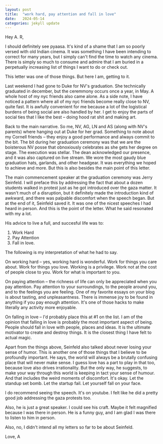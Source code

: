 ```yaml
---
layout: post
title:  "work hard, pay attention and fall in love"
date:   2024-05-14
categories: jekyll update
---
```


Hey A. R,

I should definitely see pyaasa. It's kind of a shame that I am so poorly versed with old Indian cinema.
It was something I have been intending to correct for many years, but I simply can't find the time to watch any cinema.
There is simply so much to consume and admire that I am buried in a perpetually increasing list of things I want to do or check out.

This letter was one of those things. But here I am, getting to it. 

Last weekend I had gone to Duke for NV's graduation. She technically graduated in december, but the ceremmony occurs once a year, in May.
A whole host of my nyc friends also came alone. As a side note, I have noticed a pattern where all of my nyc friends become really close to NV, quite fast. It is awfully convenient for me because a lot of the logistical burdens of being social are also handled by her. I get to enjoy the parts of social ties that I like the best – doing hood rat shit and making art.

Back to the main narrative. So me, NV, AG, LN and AS (along with NV's parents) where hanging out at Duke for her grad. 
Something to note about my Cornell friends – they enjoy a good performance and always commit to the bit. The bit during her graduation ceremony was that we are the boisterous NV posse that obnoxiously celebrates as she gets her degree on stage. The execution was stellar. The dean acknowledged our presence, and it was also captured on live stream. We wore the most gaudy blue graduation hats, garlands, and other headgear. It was everything we hoped to achieve and more. But this is also besides the main point of this letter.

The main commencement speaker at the graduation ceremony was Jerry Seinfeld. I will preface this by addressing the fact that about a dozen students walked in protest just as he got introduced over the gaza matter. It wasn't much of a disruption, but it definitely made the introduction kind of awkward, and there was palpable discomfort when the speech began. But at the end of it, Seinfeld saved it. It was one of the nicest speeches I had heard in person. And this is the point of the letter. What he said resonated with my a lot.

His advice to live a full, and succesful life was to:
1. Work Hard
2. Pay Attention
3. Fall in love.

The following is my interpretation of what he had to say.

On working hard – yes, working hard is wonderful. Work for things you care about. Work for things you love. Working is a privilege. Work not at the cost of people close to you. Work for what is important to you. 

On paying attention – the richness of life can only be appreciated when you pay attention. Pay attention to your surroundings, to the people around you, and to the feelings you are feeling. One of my favorite essays on your blog is about tasting, and unpleasantness. There is immense joy to be found in anything if you pay enough attention. It's one of those hacks to make literally any activity more enjoyable.

On falling in love – I'd probably place this at #1 on the list. I am of the opinion that falling in love is probably the most important aspect of being. People should fall in love with people, places and ideas. It is the ultimate motivator to create and destroy things. It is the closest thing I have felt to actual magic. 

Apart from the things above, Seinfeld also talked about never losing your sense of humor. This is another one of those things that I believe to be profoundly important. He says, the world will always be a brutally confusing place that will never make sense. I guess love has a part to play in that too, because love also drives irrationality. But the only way, he suggests, to make your way through this world is keeping in tact your sense of humour. And that includes the weird moments of discomfort. It's okay. Let the standup set bomb. Let the startup fail. Let yourself fall on your face. 

I do recommend seeing the speech. It's on youtube. I felt like he did a pretty good job addressing the gaza protests too. 

Also, he is just a great speaker. I could see his craft. Maybe it felt magnified because I was there in person. He is a funny guy, and I am glad I was there to listen to him in person.

Also, no, I didn't intend all my letters so far to be about Seinfeld.

Love,
A